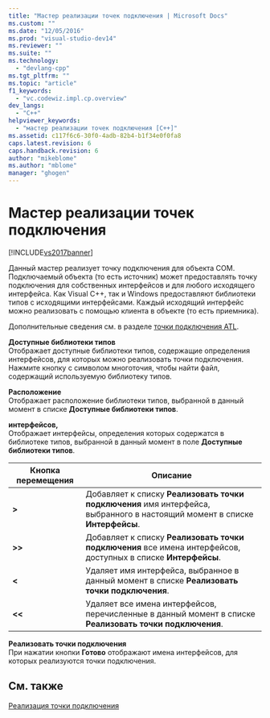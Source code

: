 ```yaml
---
title: "Мастер реализации точек подключения | Microsoft Docs"
ms.custom: ""
ms.date: "12/05/2016"
ms.prod: "visual-studio-dev14"
ms.reviewer: ""
ms.suite: ""
ms.technology: 
  - "devlang-cpp"
ms.tgt_pltfrm: ""
ms.topic: "article"
f1_keywords: 
  - "vc.codewiz.impl.cp.overview"
dev_langs: 
  - "C++"
helpviewer_keywords: 
  - "мастер реализации точек подключения [C++]"
ms.assetid: c117f6c6-30f0-4adb-82b4-b1f34e0f0fa8
caps.latest.revision: 6
caps.handback.revision: 6
author: "mikeblome"
ms.author: "mblome"
manager: "ghogen"
---
```

# Мастер реализации точек подключения
[!INCLUDE[vs2017banner](../assembler/inline/includes/vs2017banner.md)]

Данный мастер реализует точку подключения для объекта COM.  Подключаемый объекта \(то есть источник\) может предоставлять точку подключения для собственных интерфейсов и для любого исходящего интерфейса.  Как Visual C\+\+, так и Windows предоставляют библиотеки типов с исходящими интерфейсами.  Каждый исходящий интерфейс можно реализовать с помощью клиента в объекте \(то есть приемника\).  
  
 Дополнительные сведения см. в разделе [точки подключения ATL](../atl/atl-connection-points.md).  
  
 **Доступные библиотеки типов**  
 Отображает доступные библиотеки типов, содержащие определения интерфейсов, для которых можно реализовать точки подключения.  Нажмите кнопку с символом многоточия, чтобы найти файл, содержащий используемую библиотеку типов.  
  
 **Расположение**  
 Отображает расположение библиотеки типов, выбранной в данный момент в списке **Доступные библиотеки типов**.  
  
 **интерфейсов,**  
 Отображает интерфейсы, определения которых содержатся в библиотеке типов, выбранной в данный момент в поле **Доступные библиотеки типов**.  
  
|Кнопка перемещения|Описание|  
|------------------------|--------------|  
|**\>**|Добавляет к списку **Реализовать точки подключения** имя интерфейса, выбранного в настоящий момент в списке **Интерфейсы**.|  
|**\>\>**|Добавляет к списку **Реализовать точки подключения** все имена интерфейсов, доступных в списке **Интерфейсы**.|  
|**\<**|Удаляет имя интерфейса, выбранное в данный момент в списке **Реализовать точки подключения**.|  
|**\<\<**|Удаляет все имена интерфейсов, перечисленные в данный момент в списке **Реализовать точки подключения**.|  
  
 **Реализовать точки подключения**  
 При нажатии кнопки **Готово** отображают имена интерфейсов, для которых реализуются точки подключения.  
  
## См. также  
 [Реализация точки подключения](../ide/implementing-a-connection-point-visual-cpp.md)